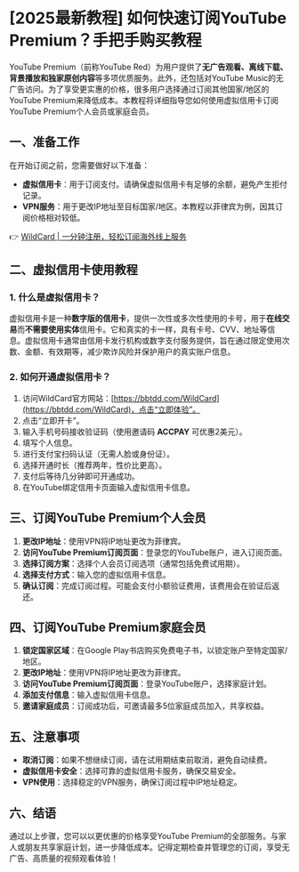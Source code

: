 # [2025最新教程] 如何快速订阅YouTube Premium？手把手购买教程

YouTube Premium（前称YouTube Red）为用户提供了**无广告观看、离线下载、背景播放和独家原创内容**等多项优质服务。此外，还包括对YouTube Music的无广告访问。为了享受更实惠的价格，很多用户选择通过订阅其他国家/地区的YouTube Premium来降低成本。本教程将详细指导您如何使用虚拟信用卡订阅YouTube Premium个人会员或家庭会员。

## 一、准备工作

在开始订阅之前，您需要做好以下准备：

- **虚拟信用卡**：用于订阅支付。请确保虚拟信用卡有足够的余额，避免产生拒付记录。
- **VPN服务**：用于更改IP地址至目标国家/地区。本教程以菲律宾为例，因其订阅价格相对较低。

👉 [WildCard | 一分钟注册，轻松订阅海外线上服务](https://bbtdd.com/WildCard)

## 二、虚拟信用卡使用教程

### 1. 什么是虚拟信用卡？

虚拟信用卡是一种**数字版的信用卡**，提供一次性或多次性使用的卡号，用于**在线交易**而**不需要使用实体**信用卡。它和真实的卡一样，具有卡号、CVV、地址等信息。虚拟信用卡通常由信用卡发行机构或数字支付服务提供，旨在通过限定使用次数、金额、有效期等，减少欺诈风险并保护用户的真实账户信息。

### 2. 如何开通虚拟信用卡？

1. 访问WildCard官方网站：[https://bbtdd.com/WildCard](https://bbtdd.com/WildCard)，点击“立即体验”。
2. 点击“立即开卡”。
3. 输入手机号码接收验证码（使用邀请码 **ACCPAY** 可优惠2美元）。
4. 填写个人信息。
5. 进行支付宝扫码认证（无需人脸或身份证）。
6. 选择开通时长（推荐两年，性价比更高）。
7. 支付后等待几分钟即可开通成功。
8. 在YouTube绑定信用卡页面输入虚拟信用卡信息。

## 三、订阅YouTube Premium个人会员

1. **更改IP地址**：使用VPN将IP地址更改为菲律宾。
2. **访问YouTube Premium订阅页面**：登录您的YouTube账户，进入订阅页面。
3. **选择订阅方案**：选择个人会员订阅选项（通常包括免费试用期）。
4. **选择支付方式**：输入您的虚拟信用卡信息。
5. **确认订阅**：完成订阅过程。可能会支付小额验证费用，该费用会在验证后返还。

## 四、订阅YouTube Premium家庭会员

1. **锁定国家区域**：在Google Play书店购买免费电子书，以锁定账户至特定国家/地区。
2. **更改IP地址**：使用VPN将IP地址更改为菲律宾。
3. **访问YouTube Premium订阅页面**：登录YouTube账户，选择家庭计划。
4. **添加支付信息**：输入虚拟信用卡信息。
5. **邀请家庭成员**：订阅成功后，可邀请最多5位家庭成员加入，共享权益。

## 五、注意事项

- **取消订阅**：如果不想继续订阅，请在试用期结束前取消，避免自动续费。
- **虚拟信用卡安全**：选择可靠的虚拟信用卡服务，确保交易安全。
- **VPN使用**：选择稳定的VPN服务，确保订阅过程中IP地址稳定。

## 六、结语

通过以上步骤，您可以以更优惠的价格享受YouTube Premium的全部服务。与家人或朋友共享家庭计划，进一步降低成本。记得定期检查并管理您的订阅，享受无广告、高质量的视频观看体验！